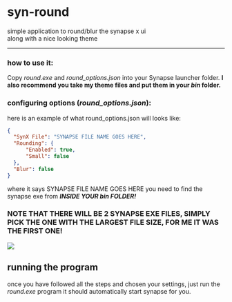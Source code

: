 # syn-round
simple application to round/blur the synapse x ui
<br />along with a nice looking theme

---

### how to use it:
Copy *round.exe* and *round_options.json* into your Synapse launcher folder.
**I also recommend you take my theme files and put them in your *bin* folder.**

### configuring options (*round_options.json*):
here is an example of what round_options.json will looks like:
```json
{
  "SynX File": "SYNAPSE FILE NAME GOES HERE",
  "Rounding": {
	  "Enabled": true,
	  "Small": false
  },
  "Blur": false
}
```

where it says SYNAPSE FILE NAME GOES HERE
you need to find the synapse exe from ***INSIDE YOUR *bin* FOLDER!***

### NOTE THAT THERE WILL BE 2 SYNAPSE EXE FILES, SIMPLY PICK THE ONE WITH THE LARGEST FILE SIZE, FOR ME IT WAS THE FIRST ONE!
![](https://cdn.discordapp.com/attachments/876284350499540995/985089667185639494/unknown.png)


## running the program
once you have followed all the steps and chosen your settings, just run the *round.exe* program
it should automatically start synapse for you.
